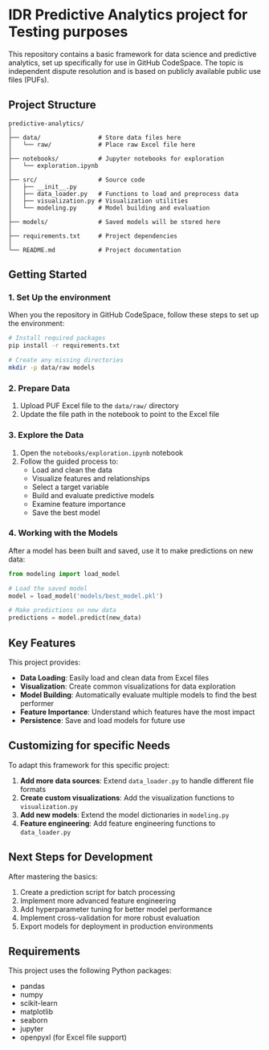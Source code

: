 # IDR Predictive Analytics project for Testing purposes

This repository contains a basic framework for data science and predictive analytics, set up specifically for use in GitHub CodeSpace. The topic is independent dispute resolution and is based on publicly available public use files (PUFs). 

## Project Structure

```
predictive-analytics/
│
├── data/                # Store data files here
│   └── raw/             # Place raw Excel file here
│
├── notebooks/           # Jupyter notebooks for exploration
│   └── exploration.ipynb
│
├── src/                 # Source code
│   ├── __init__.py
│   ├── data_loader.py   # Functions to load and preprocess data
│   ├── visualization.py # Visualization utilities
│   └── modeling.py      # Model building and evaluation
│
├── models/              # Saved models will be stored here
│
├── requirements.txt     # Project dependencies
│
└── README.md            # Project documentation
```

## Getting Started

### 1. Set Up the environment

When you the repository in GitHub CodeSpace, follow these steps to set up the environment:

```bash
# Install required packages
pip install -r requirements.txt

# Create any missing directories
mkdir -p data/raw models
```

### 2. Prepare Data

1. Upload PUF Excel file to the `data/raw/` directory
2. Update the file path in the notebook to point to the Excel file

### 3. Explore the Data

1. Open the `notebooks/exploration.ipynb` notebook
2. Follow the guided process to:
   - Load and clean the data
   - Visualize features and relationships
   - Select a target variable
   - Build and evaluate predictive models
   - Examine feature importance
   - Save the best model

### 4. Working with the Models

After a model has been built and saved, use it to make predictions on new data:

```python
from modeling import load_model

# Load the saved model
model = load_model('models/best_model.pkl')

# Make predictions on new data
predictions = model.predict(new_data)
```

## Key Features

This project provides:

- **Data Loading**: Easily load and clean data from Excel files
- **Visualization**: Create common visualizations for data exploration
- **Model Building**: Automatically evaluate multiple models to find the best performer
- **Feature Importance**: Understand which features have the most impact
- **Persistence**: Save and load models for future use

## Customizing for specific Needs

To adapt this framework for this specific project:

1. **Add more data sources**: Extend `data_loader.py` to handle different file formats
2. **Create custom visualizations**: Add the visualization functions to `visualization.py`
3. **Add new models**: Extend the model dictionaries in `modeling.py`
4. **Feature engineering**: Add feature engineering functions to `data_loader.py`

## Next Steps for Development

After mastering the basics:

1. Create a prediction script for batch processing
2. Implement more advanced feature engineering
3. Add hyperparameter tuning for better model performance
4. Implement cross-validation for more robust evaluation
5. Export models for deployment in production environments

## Requirements

This project uses the following Python packages:

- pandas
- numpy
- scikit-learn
- matplotlib
- seaborn
- jupyter
- openpyxl (for Excel file support)
